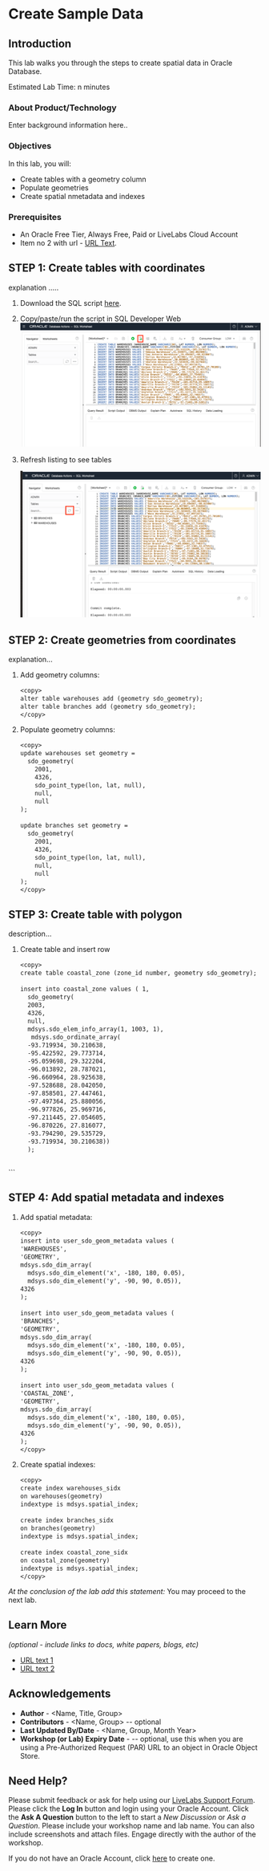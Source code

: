 # Create Sample Data

## Introduction

This lab walks you through the steps to create spatial data in Oracle Database.  

Estimated Lab Time: n minutes

### About Product/Technology
Enter background information here..

### Objectives

In this lab, you will:
* Create tables with a geometry column
* Populate geometries
* Create spatial nmetadata and indexes

### Prerequisites


* An Oracle Free Tier, Always Free, Paid or LiveLabs Cloud Account
* Item no 2 with url - [URL Text](https://www.oracle.com).

<!--  *This is the "fold" - below items are collapsed by default*  -->

## **STEP 1**: Create tables with coordinates

explanation .....

1. Download the SQL script [here](files/create-sample-data.sql).


2. Copy/paste/run the script in SQL Developer Web
![Image alt text](images/run-script-1.png)

3. Refresh listing to see tables

    ![Image alt text](images/refresh-tables-1.png)


## **STEP 2:** Create geometries from coordinates

explanation...

1. Add geometry columns:

    ```
    <copy> 
    alter table warehouses add (geometry sdo_geometry);
    alter table branches add (geometry sdo_geometry);
    </copy>
    ```

2. Populate geometry columns:

    ```
    <copy> 
    update warehouses set geometry = 
      sdo_geometry(
        2001,
        4326,
        sdo_point_type(lon, lat, null),
        null,
        null
    );

    update branches set geometry = 
      sdo_geometry(
        2001,
        4326,
        sdo_point_type(lon, lat, null),
        null,
        null
    );
    </copy>
    ```


## **STEP 3**: Create table with polygon

description...

1. Create table and insert row
   
	```
    <copy>
    create table coastal_zone (zone_id number, geometry sdo_geometry);

    insert into coastal_zone values ( 1,
      sdo_geometry(
      2003, 
      4326, 
      null, 
      mdsys.sdo_elem_info_array(1, 1003, 1), 
       mdsys.sdo_ordinate_array(
      -93.719934, 30.210638, 
      -95.422592, 29.773714, 
      -95.059698, 29.322204, 
      -96.013892, 28.787021, 
      -96.660964, 28.925638, 
      -97.528688, 28.042050, 
      -97.858501, 27.447461, 
      -97.497364, 25.880056, 
      -96.977826, 25.969716, 
      -97.211445, 27.054605, 
      -96.870226, 27.816077, 
      -93.794290, 29.535729, 
      -93.719934, 30.210638)) 
      );
  
  </copy>
  ```

## **STEP 4**: Add spatial metadata and indexes 

1. Add spatial metadata:

    ```
    <copy> 
    insert into user_sdo_geom_metadata values (
    'WAREHOUSES',
    'GEOMETRY',
    mdsys.sdo_dim_array(
      mdsys.sdo_dim_element('x', -180, 180, 0.05), 
      mdsys.sdo_dim_element('y', -90, 90, 0.05)),
    4326
    );

    insert into user_sdo_geom_metadata values (
    'BRANCHES',
    'GEOMETRY',
    mdsys.sdo_dim_array(
      mdsys.sdo_dim_element('x', -180, 180, 0.05), 
      mdsys.sdo_dim_element('y', -90, 90, 0.05)),
    4326
    );

    insert into user_sdo_geom_metadata values (
    'COASTAL_ZONE',
    'GEOMETRY',
    mdsys.sdo_dim_array(
      mdsys.sdo_dim_element('x', -180, 180, 0.05), 
      mdsys.sdo_dim_element('y', -90, 90, 0.05)),
    4326
    );
    </copy>
    ```

2. Create spatial indexes:

    ```
    <copy> 
    create index warehouses_sidx
    on warehouses(geometry)
    indextype is mdsys.spatial_index;

    create index branches_sidx
    on branches(geometry)
    indextype is mdsys.spatial_index;

    create index coastal_zone_sidx
    on coastal_zone(geometry)
    indextype is mdsys.spatial_index;
    </copy>
    ```


*At the conclusion of the lab add this statement:*
You may proceed to the next lab.

## Learn More

*(optional - include links to docs, white papers, blogs, etc)*

* [URL text 1](http://docs.oracle.com)
* [URL text 2](http://docs.oracle.com)

## Acknowledgements
* **Author** - <Name, Title, Group>
* **Contributors** -  <Name, Group> -- optional
* **Last Updated By/Date** - <Name, Group, Month Year>
* **Workshop (or Lab) Expiry Date** - <Month Year> -- optional, use this when you are using a Pre-Authorized Request (PAR) URL to an object in Oracle Object Store.

## Need Help?
Please submit feedback or ask for help using our [LiveLabs Support Forum](https://community.oracle.com/tech/developers/categories/livelabsdiscussions). Please click the **Log In** button and login using your Oracle Account. Click the **Ask A Question** button to the left to start a *New Discussion* or *Ask a Question*.  Please include your workshop name and lab name.  You can also include screenshots and attach files.  Engage directly with the author of the workshop.

If you do not have an Oracle Account, click [here](https://profile.oracle.com/myprofile/account/create-account.jspx) to create one.
